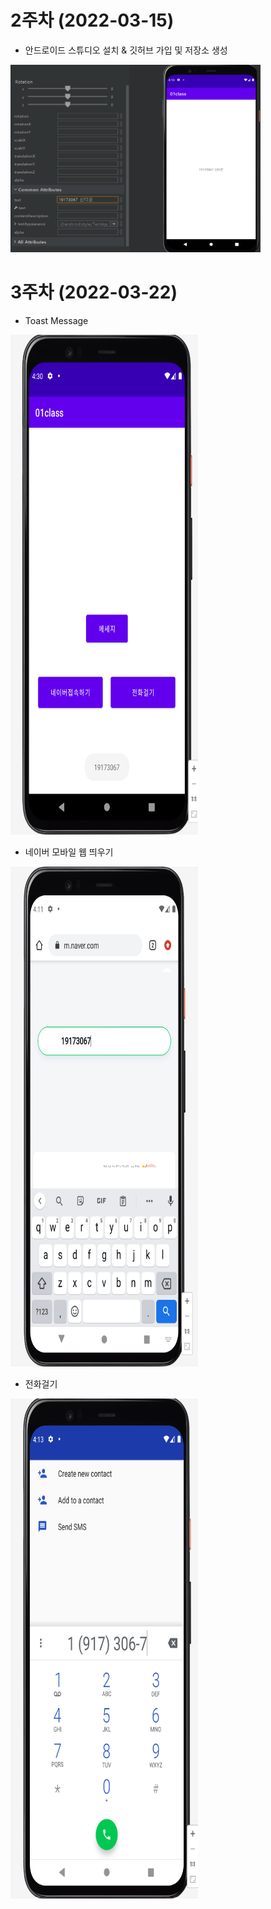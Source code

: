 # 2주차 (2022-03-15)
- 안드로이드 스튜디오 설치 & 깃허브 가입 및 저장소 생성
 
<img width="400" height="300" src="./pic/349812.png"></img>

# 3주차 (2022-03-22)
- Toast Message
 
<img width="300" height="800" src="./pic/3주차_메인.png"></img>

- 네이버 모바일 웹 띄우기

<img width="300" height="800" src="./pic/3주차_네이버.png"></img>

- 전화걸기

<img width="300" height="800" src="./pic/3주차_전화걸기.png"></img>
